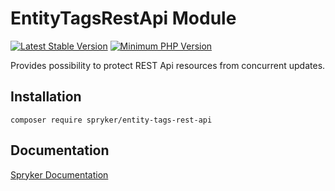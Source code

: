 # EntityTagsRestApi Module
[![Latest Stable Version](https://poser.pugx.org/spryker/entity-tags-rest-api/v/stable.svg)](https://packagist.org/packages/spryker/entity-tags-rest-api)
[![Minimum PHP Version](https://img.shields.io/badge/php-%3E%3D%207.3-8892BF.svg)](https://php.net/)

Provides possibility to protect REST Api resources from concurrent updates.

## Installation

```
composer require spryker/entity-tags-rest-api
```

## Documentation

[Spryker Documentation](https://academy.spryker.com/developing_with_spryker/module_guide/modules.html)
